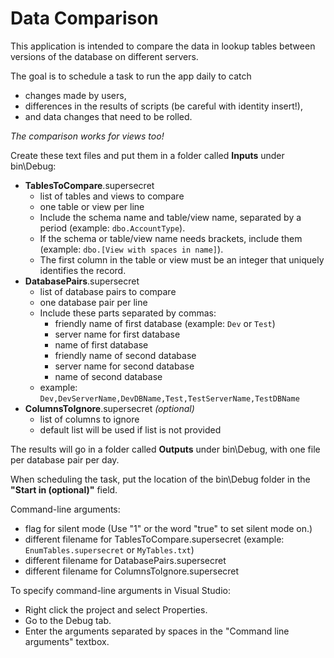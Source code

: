 # Data Comparison
This application is intended to compare the data in lookup tables between versions of the database on different servers.

The goal is to schedule a task to run the app daily to catch 
* changes made by users, 
* differences in the results of scripts (be careful with identity insert!), 
* and data changes that need to be rolled.

*The comparison works for views too!*

Create these text files and put them in a folder called **Inputs** under bin\Debug:
* **TablesToCompare**.supersecret
    * list of tables and views to compare
    * one table or view per line
    * Include the schema name and table/view name, separated by a period (example: `dbo.AccountType`).
    * If the schema or table/view name needs brackets, include them (example: `dbo.[View with spaces in name]`).
    * The first column in the table or view must be an integer that uniquely identifies the record.
* **DatabasePairs**.supersecret
    * list of database pairs to compare
    * one database pair per line
    * Include these parts separated by commas:
        * friendly name of first database (example: `Dev` or `Test`)
        * server name for first database
        * name of first database
        * friendly name of second database
        * server name for second database
        * name of second database
    * example: `Dev,DevServerName,DevDBName,Test,TestServerName,TestDBName`
* **ColumnsToIgnore**.supersecret *(optional)*
    * list of columns to ignore
    * default list will be used if list is not provided

The results will go in a folder called **Outputs** under bin\Debug, with one file per database pair per day.

When scheduling the task, put the location of the bin\Debug folder in the **"Start in (optional)"** field.

Command-line arguments:
* flag for silent mode (Use "1" or the word "true" to set silent mode on.)
* different filename for TablesToCompare.supersecret (example: `EnumTables.supersecret` or `MyTables.txt`)
* different filename for DatabasePairs.supersecret
* different filename for ColumnsToIgnore.supersecret

To specify command-line arguments in Visual Studio:
* Right click the project and select Properties.
* Go to the Debug tab.
* Enter the arguments separated by spaces in the "Command line arguments" textbox.
